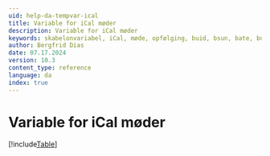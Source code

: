 ```yaml
---
uid: help-da-tempvar-ical
title: Variable for iCal møder
description: Variable for iCal møder
keywords: skabelonvariabel, iCal, møde, opfølging, buid, bsun, bate, burl
author: Bergfrid Dias
date: 07.17.2024
version: 10.3
content_type: reference
language: da
index: true
---
```


# Variable for iCal møder

[!include[Table](../../../../../common/includes/variable/table-ical.md)]
